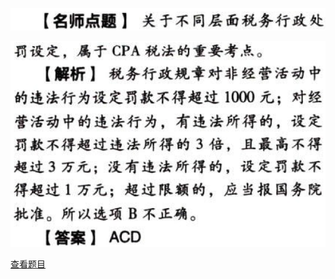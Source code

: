![](863eec63d4d52432e3ffeabfda62ead6.png)

![](444216c6944ecd586b0b946cd4dd9997.png)

[查看题目](../税务行政法制.本章真题.md#3-题目)

